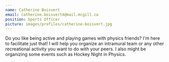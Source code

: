 ```yaml
---
name: Catherine Boisvert
email: catherine.boisvert4@mail.mcgill.ca
position: Sports Officer
picture: images/profiles/catherine-boisvert.jpg
---
```


Do you like being active and playing games with physics friends? I'm here to facilitate just that! I will help you organize an intramural team or any other recreational activity you want to do with your peers. I also might be organizing some events such as Hockey Night in Physics.
